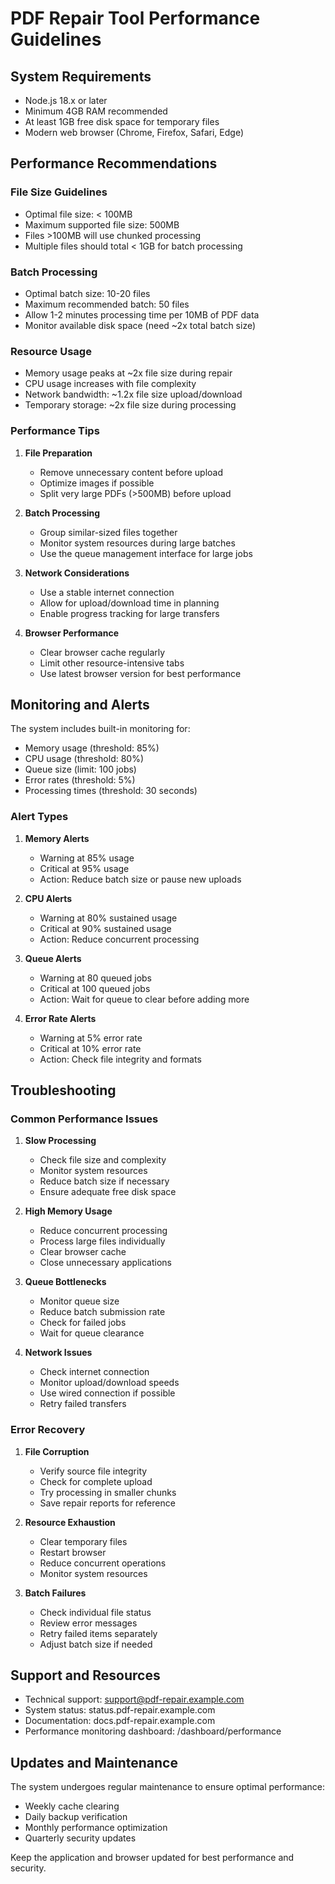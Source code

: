 # PDF Repair Tool Performance Guidelines

## System Requirements

- Node.js 18.x or later
- Minimum 4GB RAM recommended
- At least 1GB free disk space for temporary files
- Modern web browser (Chrome, Firefox, Safari, Edge)

## Performance Recommendations

### File Size Guidelines

- Optimal file size: < 100MB
- Maximum supported file size: 500MB
- Files >100MB will use chunked processing
- Multiple files should total < 1GB for batch processing

### Batch Processing

- Optimal batch size: 10-20 files
- Maximum recommended batch: 50 files
- Allow 1-2 minutes processing time per 10MB of PDF data
- Monitor available disk space (need ~2x total batch size)

### Resource Usage

- Memory usage peaks at ~2x file size during repair
- CPU usage increases with file complexity
- Network bandwidth: ~1.2x file size upload/download
- Temporary storage: ~2x file size during processing

### Performance Tips

1. **File Preparation**
   - Remove unnecessary content before upload
   - Optimize images if possible
   - Split very large PDFs (>500MB) before upload

2. **Batch Processing**
   - Group similar-sized files together
   - Monitor system resources during large batches
   - Use the queue management interface for large jobs

3. **Network Considerations**
   - Use a stable internet connection
   - Allow for upload/download time in planning
   - Enable progress tracking for large transfers

4. **Browser Performance**
   - Clear browser cache regularly
   - Limit other resource-intensive tabs
   - Use latest browser version for best performance

## Monitoring and Alerts

The system includes built-in monitoring for:
- Memory usage (threshold: 85%)
- CPU usage (threshold: 80%)
- Queue size (limit: 100 jobs)
- Error rates (threshold: 5%)
- Processing times (threshold: 30 seconds)

### Alert Types

1. **Memory Alerts**
   - Warning at 85% usage
   - Critical at 95% usage
   - Action: Reduce batch size or pause new uploads

2. **CPU Alerts**
   - Warning at 80% sustained usage
   - Critical at 90% sustained usage
   - Action: Reduce concurrent processing

3. **Queue Alerts**
   - Warning at 80 queued jobs
   - Critical at 100 queued jobs
   - Action: Wait for queue to clear before adding more

4. **Error Rate Alerts**
   - Warning at 5% error rate
   - Critical at 10% error rate
   - Action: Check file integrity and formats

## Troubleshooting

### Common Performance Issues

1. **Slow Processing**
   - Check file size and complexity
   - Monitor system resources
   - Reduce batch size if necessary
   - Ensure adequate free disk space

2. **High Memory Usage**
   - Reduce concurrent processing
   - Process large files individually
   - Clear browser cache
   - Close unnecessary applications

3. **Queue Bottlenecks**
   - Monitor queue size
   - Reduce batch submission rate
   - Check for failed jobs
   - Wait for queue clearance

4. **Network Issues**
   - Check internet connection
   - Monitor upload/download speeds
   - Use wired connection if possible
   - Retry failed transfers

### Error Recovery

1. **File Corruption**
   - Verify source file integrity
   - Check for complete upload
   - Try processing in smaller chunks
   - Save repair reports for reference

2. **Resource Exhaustion**
   - Clear temporary files
   - Restart browser
   - Reduce concurrent operations
   - Monitor system resources

3. **Batch Failures**
   - Check individual file status
   - Review error messages
   - Retry failed items separately
   - Adjust batch size if needed

## Support and Resources

- Technical support: support@pdf-repair.example.com
- System status: status.pdf-repair.example.com
- Documentation: docs.pdf-repair.example.com
- Performance monitoring dashboard: /dashboard/performance

## Updates and Maintenance

The system undergoes regular maintenance to ensure optimal performance:
- Weekly cache clearing
- Daily backup verification
- Monthly performance optimization
- Quarterly security updates

Keep the application and browser updated for best performance and security. 